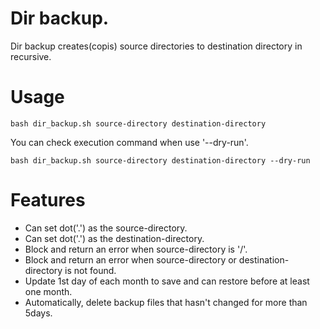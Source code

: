 # Dir backup.

Dir backup creates(copis) source directories to destination directory in recursive.

# Usage

```
bash dir_backup.sh source-directory destination-directory
```

You can check execution command when use '--dry-run'.

```
bash dir_backup.sh source-directory destination-directory --dry-run
```

# Features

* Can set dot('.') as the source-directory.
* Can set dot('.') as the destination-directory.
* Block and return an error when source-directory is '/'.
* Block and return an error when source-directory or destination-directory is not found.
* Update 1st day of each month to save and can restore before at least one month.
* Automatically, delete backup files that hasn't changed for more than 5days.
